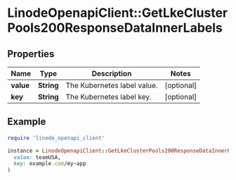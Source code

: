 # LinodeOpenapiClient::GetLkeClusterPools200ResponseDataInnerLabels

## Properties

| Name | Type | Description | Notes |
| ---- | ---- | ----------- | ----- |
| **value** | **String** | The Kubernetes label value. | [optional] |
| **key** | **String** | The Kubernetes label key. | [optional] |

## Example

```ruby
require 'linode_openapi_client'

instance = LinodeOpenapiClient::GetLkeClusterPools200ResponseDataInnerLabels.new(
  value: teamUSA,
  key: example.com/my-app
)
```

